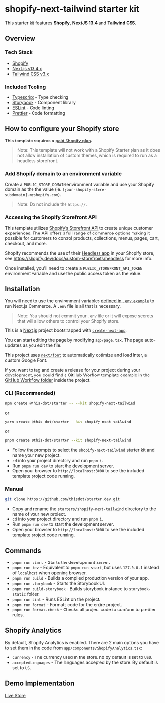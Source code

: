 # shopify-next-tailwind starter kit

This starter kit features **Shopify**, **NextJS 13.4** and **Tailwind CSS**.

## Overview

### Tech Stack

- [Shopify](https://shopify.dev/docs)
- [Next.js v13.4.x](https://nextjs.org)
- [Tailwind CSS v3.x](https://tailwindcss.com/)

### Included Tooling

- [Typescript](https://www.typescriptlang.org/) - Type checking
- [Storybook](https://storybook.js.org/) - Component library
- [ESLint](https://eslint.org/) - Code linting
- [Prettier](https://prettier.io/) - Code formatting

## How to configure your Shopify store

This template requires a [paid Shopify plan](https://www.shopify.com/pricing).

> Note: This template will not work with a Shopify Starter plan as it does not allow installation of custom themes, which is required to run as a headless storefront.

### Add Shopify domain to an environment variable

Create a `PUBLIC_STORE_DOMAIN` environment variable and use your Shopify domain as the the value (ie. `[your-shopify-store-subdomain].myshopify.com`).

> Note: Do not include the `https://`.

### Accessing the Shopify Storefront API

This template utilizes [Shopify's Storefront API](https://shopify.dev/docs/api/storefront) to create unique customer experiences. The API offers a full range of commerce options making it possible for customers to control products, collections, menus, pages, cart, checkout, and more.

Shopify recommends the use of their [Headless app](https://apps.shopify.com/headless) in your Shopify store, see https://shopify.dev/docs/custom-storefronts/headless for more info.

Once installed, you'll need to create a `PUBLIC_STOREFRONT_API_TOKEN` environment variable and use the public access token as the value.

## Installation

You will need to use the environment variables [defined in `.env.example`](https://github.com/thisdot/starter.dev/blob/main/starters/shopify-next-tailwind/.env.example) to run Next.js Commerce. A `.env` file is all that is necessary.

> Note: You should not commit your `.env` file or it will expose secrets that will allow others to control your Shopify store.

This is a [Next.js](https://nextjs.org/) project bootstrapped with [`create-next-app`](https://github.com/vercel/next.js/tree/canary/packages/create-next-app).

You can start editing the page by modifying `app/page.tsx`. The page auto-updates as you edit the file.

This project uses [`next/font`](https://nextjs.org/docs/basic-features/font-optimization) to automatically optimize and load Inter, a custom Google Font.

If you want to tag and create a release for your project during your development, you could find a GitHub Worflow template example in the [GitHub Workflow folder](https://github.com/thisdot/starter.dev/tree/main/starters/shopify-next-tailwind/.github/worflows) inside the project.

### CLI (Recommended)

```bash
npm create @this-dot/starter -- --kit shopify-next-tailwind
```

or

```bash
yarn create @this-dot/starter --kit shopify-next-tailwind
```

or

```bash
pnpm create @this-dot/starter --kit shopify-next-tailwind
```

- Follow the prompts to select the `shopify-next-tailwind` starter kit and name your new project.
- `cd` into your project directory and run `pnpm i`.
- Run `pnpm run dev` to start the development server.
- Open your browser to `http://localhost:3000` to see the included template project code running.

### Manual

```bash
git clone https://github.com/thisdot/starter.dev.git
```

- Copy and rename the `starters/shopify-next-tailwind` directory to the name of your new project.
- `cd` into your project directory and run `pnpm i`.
- Run `pnpm run dev` to start the development server.
- Open your browser to `http://localhost:3000` to see the included template project code running.

## Commands

- `pnpm run start` - Starts the development server.
- `pnpm run dev` - Equivalent to `pnpm run start`, but uses `127.0.0.1` instead of `localhost` when opening browser.
- `pnpm run build` - Builds a compiled production version of your app.
- `pnpm run storybook` - Starts the Storybook UI.
- `pnpm run build-storybook` - Builds storybook instance to `storybook-static` folder.
- `pnpm run lint` - Runs ESLint on the project.
- `pnpm run format` - Formats code for the entire project.
- `pnpm run format.check` - Checks all project code to conform to prettier rules.

## Shopify Analytics

By default, Shopify Analytics is enabled. There are 2 main options you have to set them in the code from `app/components/ShopifyAnalytics.tsx`:

- `currency` - The currency used in the store. nd by default is set to `USD`.
- `acceptedLanguages` - The languages accepted by the store. By default is set to `US`.

## Demo Implementation

[Live Store](https://shopify-next-tailwind.starter.dev)
